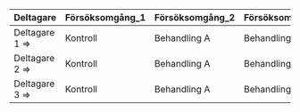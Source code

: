 |Deltagare      |Försöksomgång_1 |Försöksomgång_2 |Försöksomgång_3 |
|:--------------|:---------------|:---------------|:---------------|
|Deltagare 1 => |Kontroll        |Behandling A    |Behandling B    |
|Deltagare 2 => |Kontroll        |Behandling A    |Behandling B    |
|Deltagare 3 => |Kontroll        |Behandling A    |Behandling B    |
